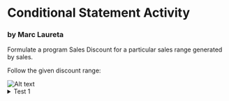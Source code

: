 <h1>Conditional Statement Activity</h1>
<h3>by Marc Laureta</h3>

Formulate a program Sales Discount for a particular sales range generated by sales.

Follow the given discount range:

<img title="a title" alt="Alt text" src="https://i.imgur.com/2TBJMzi.png">

<details>
    <summary>Test 1</summary>
    
    Enter Product: Modem Router
    Enter Price: 14500.50
    
    Price of the Modem Router is $14,500.50
    Discount is $725.03
    Net Price is $13,775.48
</details>